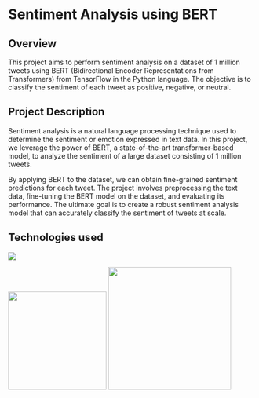 # Sentiment Analysis using BERT
 
## Overview
This project aims to perform sentiment analysis on a dataset of 1 million tweets using BERT (Bidirectional Encoder Representations from Transformers) from TensorFlow in the Python language. The objective is to classify the sentiment of each tweet as positive, negative, or neutral. 

## Project Description
Sentiment analysis is a natural language processing technique used to determine the sentiment or emotion expressed in text data. In this project, we leverage the power of BERT, a state-of-the-art transformer-based model, to analyze the sentiment of a large dataset consisting of 1 million tweets.

By applying BERT to the dataset, we can obtain fine-grained sentiment predictions for each tweet. The project involves preprocessing the text data, fine-tuning the BERT model on the dataset, and evaluating its performance. The ultimate goal is to create a robust sentiment analysis model that can accurately classify the sentiment of tweets at scale.

## Technologies used
![](https://forthebadge.com/images/badges/made-with-python.svg)

[<img target="_blank" src="https://keras.io/img/logo.png" width=200>](https://keras.io/) [<img target = "_blank" src="https://www.gstatic.com/devrel-devsite/prod/v4adef427db21a4cd79f489fce8da23c25ef3f53705a17ddcb0611ee166b2e610/tensorflow/images/lockup.svg" width=250>](https://www.tensorflow.org/)
